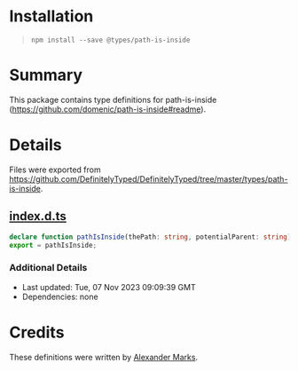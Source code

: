 # Installation
> `npm install --save @types/path-is-inside`

# Summary
This package contains type definitions for path-is-inside (https://github.com/domenic/path-is-inside#readme).

# Details
Files were exported from https://github.com/DefinitelyTyped/DefinitelyTyped/tree/master/types/path-is-inside.
## [index.d.ts](https://github.com/DefinitelyTyped/DefinitelyTyped/tree/master/types/path-is-inside/index.d.ts)
````ts
declare function pathIsInside(thePath: string, potentialParent: string): boolean;
export = pathIsInside;

````

### Additional Details
 * Last updated: Tue, 07 Nov 2023 09:09:39 GMT
 * Dependencies: none

# Credits
These definitions were written by [Alexander Marks](https://github.com/aomarks).
